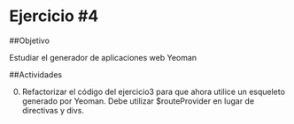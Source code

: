 Ejercicio #4
============

##Objetivo

Estudiar el generador de aplicaciones web Yeoman

##Actividades

0. Refactorizar el código del ejercicio3 para que ahora utilice un esqueleto generado por Yeoman. Debe utilizar $routeProvider en lugar de directivas y divs.